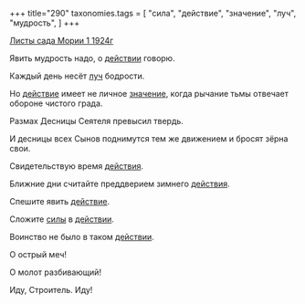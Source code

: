 +++
title="290"
taxonomies.tags = [
 "сила",
 "действие",
 "значение",
 "луч",
 "мудрость",
]
+++

[Листы сада Мории 1 1924г](/agni/1924)

Явить мудрость надо, о [действии](/tags/[действие](/tags/действие)) говорю.   

Каждый день несёт [луч](/tags/луч) бодрости.   

Но [действие](/tags/действие) имеет не личное [значение](/tags/значение), когда рычание тьмы отвечает обороне чистого града.   

Размах Десницы Сеятеля превысил твердь.   

И десницы всех Сынов поднимутся тем же движением и бросят зёрна свои.   

Свидетельствую время [действия](/tags/действие).   

Ближние дни считайте преддверием зимнего [действия](/tags/действие).   

Спешите явить [действие](/tags/действие).   

Сложите [силы](/tags/сила) в [действии](/tags/[действие](/tags/действие)).   

Воинство не было в таком [действии](/tags/[действие](/tags/действие)).   

О острый меч!   

О молот разбивающий!   

Иду, Строитель. Иду!   

